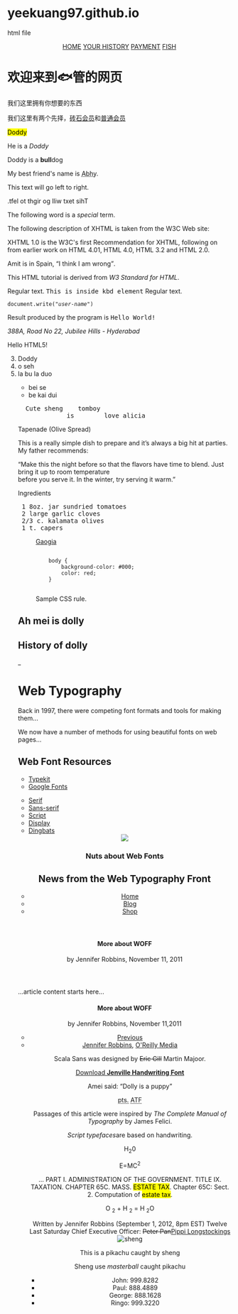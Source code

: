 # yeekuang97.github.io
html file
<html>
<head>
<title> Hello, yee kuang channel here</title>
</head>
<body>
<div id="menu" align="middle" bgcolor="blue">
   <a href="home.htm">HOME</a>
   <a href="yourhistory.htm">YOUR HISTORY</a>
   <a href="paymentmethod.htm">PAYMENT</a> 
   <a href="https://www.google.com/url?sa=i&url=https%3A%2F%2Fcn.nytimes.com%2Fasia-pacific%2F20180329%2Fsingapore-fish-plastic-surgery%2F&psig=AOvVaw24WXsMMCWuiB-G0sNddIYi&ust=1581159679865000&source=images&cd=vfe&ved=0CAIQjRxqFwoTCPiV3fqkv-cCFQAAAAAdAAAAABAD">FISH</a>
</div>

<div id="content" align="left" bgcolor="white">
    <h1>欢迎来到🐟管的网页</h1>
    <p>我们这里拥有你想要的东西</p>
</div>
<p>我们这里有两个先择，<span style="color:green"><a href="https://www.google.com/url?sa=i&url=https%3A%2F%2Fm.xiazaiba.com%2Fjiaocheng%2F22395.html&psig=AOvVaw2Z48xjTUxSQo144XsE-na6&ust=1581163019838000&source=images&cd=vfe&ved=0CAIQjRxqFwoTCMCG57Oxv-cCFQAAAAAdAAAAABAD">砖石会员</a></span>和<span style="color:red"><a href="https://www.google.com/url?sa=i&url=http%3A%2F%2Fwww.nipic.com%2Fshow%2F3%2F83%2F3586165k9ada641a.html&psig=AOvVaw2PXKGMjFLhA3i7BvY8Ia__&ust=1581162879722000&source=images&cd=vfe&ved=0CAIQjRxqFwoTCLCo4fGwv-cCFQAAAAAdAAAAABAD">普通会员</a></span></p>
<p><mark>Doddy</mark></p>
<p>He is a <em>Doddy</em></p>
<p>Doddy is a <strong>bull</strong>dog</p>
<p>My best friend's name is  <abbr title="Abhishek">Abhy</abbr>.</p> 
<p>This text will go left to right.</p> 
<p><bdo dir="rtl">This text will go right to left.</bdo></p> 
<p>The following word is a <dfn>special</dfn> term.</p>
<p>The following description of XHTML is taken from the W3C Web site:</p
<blockquote>XHTML 1.0 is the W3C's first Recommendation for XHTML, following on from earlier work on HTML 4.01, HTML 4.0, HTML 3.2 and HTML 2.0.</blockquote> 
<p>Amit is in Spain, <q>I think I am wrong</q>.</p> 
<p>This HTML tutorial is derived from <cite>W3 Standard for HTML</cite>.</p> 
<p>Regular text. <kbd>This is inside kbd element</kbd> Regular text.</p> 
<p><code>document.write("<var>user-name</var>")</code></p> 
<p>Result produced by the program is <samp>Hello World!</samp></p> 
<address>388A, Road No 22, Jubilee Hills -  Hyderabad</address> 
</body>
</html>
<html> 
<head> 
<meta name="keywords" content="HTML, Meta Tags, Metadata" /> 
<meta name="description" content="Learning about Meta Tags." /> 
<meta name="revised" content="Tutorialspoint, 3/7/2014" /> 
<meta http-equiv="refresh" content="5; url=https://shopee.com.my/product/160104899/5705046599"/>
</head> 
<body> 
<p>Hello HTML5!</p>
<ol start="3">
   <li> Doddy </li>
   <li> o seh </li>
   <li> la bu la duo </li>
<ul> 
   <li> bei se </li>
   <li> be kai dui </li>
   </ul>
<pre>
  Cute sheng    tomboy
             is        love alicia
</pre>
<p>Tapenade (Olive Spread)</p>
<p> This is a really simple dish to prepare and it’s always a big hit at parties. My father recommends:</p>
<p> “Make this the night before so that the flavors have time to blend. Just bring it up to room temperature </br> 
    before you serve it. In the winter, try serving it warm.”</p></pre>
<p> Ingredients </p>
<pre>
 1 8oz. jar sundried tomatoes 
 2 large garlic cloves 
 2/3 c. kalamata olives 
 1 t. capers </pre>
<figure>   
   <a href="https://i.pinimg.com/originals/76/47/9d/76479dd91dc55c2768ddccfc30a4fbf5.png"> Gaogia </a>
</figure>
<figure>
   <pre><code> 
    body {   
        background-color: #000;   
        color: red; 
    } 
    </code></pre>   
<figcaption>         
   Sample CSS rule.   
</figcaption> 
</figure> 
<article>
   <h1> Ah mei is dolly </h1>
   <section>
      <h2> History of dolly </h2>
      <p>_</p></h1>
</article>
 <h1> Web Typography </h1>
 <p> Back in 1997, there were competing font formats and tools for making them...</p>
 <p> We now have a number of methods for using beautiful fonts on web pages...</p>
 <aside>
   <h2>Web Font Resources</h2>
   <ul>
   <li><a href="https://i.pinimg.com/originals/76/47/9d/76479dd91dc55c2768ddccfc30a4fbf5.png">Typekit</a></li>
   <li><a href="https://i.pinimg.com/originals/76/47/9d/76479dd91dc55c2768ddccfc30a4fbf5.png">Google Fonts</a></li>
   </ul>
 </aside>
 <nav>
 <ul>
    <li><a href="https://i.pinimg.com/originals/76/47/9d/76479dd91dc55c2768ddccfc30a4fbf5.png">Serif</a></li>
    <li><a href="https://i.pinimg.com/originals/76/47/9d/76479dd91dc55c2768ddccfc30a4fbf5.png">Sans-serif</a></li>
    <li><a href="https://i.pinimg.com/originals/76/47/9d/76479dd91dc55c2768ddccfc30a4fbf5.png">Script</a></li>
    <li><a href="https://i.pinimg.com/originals/76/47/9d/76479dd91dc55c2768ddccfc30a4fbf5.png">Display</a></li>
    <li><a href="https://i.pinimg.com/originals/76/47/9d/76479dd91dc55c2768ddccfc30a4fbf5.png">Dingbats</a></li>
</ul>
<nav>
<header>
   <img src="/images/logo.png">
   <hgroup>
      <h1>Nuts about Web Fonts</h1>
      <h2>News from the Web Typography Front </h2>
   </hgroup>
   <nav>
      <ul>
        <li><a href="https://i.pinimg.com/originals/76/47/9d/76479dd91dc55c2768ddccfc30a4fbf5.png">Home</a></li>
        <li><a href="https://i.pinimg.com/originals/76/47/9d/76479dd91dc55c2768ddccfc30a4fbf5.png">Blog</a></li>
        <li><a href="https://i.pinimg.com/originals/76/47/9d/76479dd91dc55c2768ddccfc30a4fbf5.png">Shop</a></li>
     </ul>
  </nav>
</header>
<article>
   <header>
      <h1> More about WOFF</h1>
      <p> by Jennifer Robbins, <time datetime="11-11-2011" pubdate>November 11, 2011</time></p>
   </header>
   <p>...article content starts here...</p>
</article>
<article>
   <header>
      <h1>More about WOFF </h1>
      <p>by Jennifer Robbins, <time dateline="11-11-2011" pubdate>November 11,2011</time></p>
      <nav>
      <ul>
         <li><a href="https://i.pinimg.com/originals/76/47/9d/76479dd91dc55c2768ddccfc30a4fbf5.png">Previous </a></li>
         <li><a href="https://i.pinimg.com/originals/76/47/9d/76479dd91dc55c2768ddccfc30a4fbf5.png></a></li>
     </ul>
     </nav>
  </footer>
</article>
<address>
 Contributed by <a href="../authors/robbins/">Jennifer Robbins</a>, <a href="http://www.oreilly.com/">O'Reilly Media</a> 
</address>   
<p>Scala Sans was designed by <s>Eric Gill</s> Martin Majoor.</p>
<p><a href="cute.com">Download <b>Jenville Handwriting Font</b> </a></p>
<p> Amei said: <q>Dolly is a puppy</q></p>
<abbr title="Points">pts.</abbr> <abbr title="American Type Founders">ATF</abbr> 
<p>Passages of this article were inspired by <cite>The Complete Manual of Typography</cite> by James Felici.</p>
<p><dfn>Script typefaces</dfn>are based on handwriting.</p>
<p>H<sub>2</sub>0</p>
<p>E=MC<sup>2</sup></p>
<p> ... PART I. ADMINISTRATION OF THE GOVERNMENT. TITLE IX. TAXATION. CHAPTER 65C. MASS. <mark>ESTATE TAX</mark>. Chapter 65C: Sect. 2. Computation of <mark>estate tax</mark>.</p>
            <p> O <sub>2</sub> + H <sub>2</sub> = H <sub>2</sub>O </p>
Written by Jennifer Robbins (<time datetime="2012-09-01T 20:00-05:00" pubdate>September 1, 2012, 8pm EST</time>)
<data value="12">Twelve</data> <data value="2011-11-12">Last Saturday</data>
Chief Executive Officer: <del title="retired">Peter Pan</del><ins>Pippi Longstockings</ins>
<div class="listing">
    <img src="pikachu.png" alt="sheng">
            <p> This is a pikachu caught by sheng </p>
            <p> Sheng use <em>masterball</em> caught pikachu </p>
</div>
<ul>  <li>John: <span class="tel">999.8282</span></li>  <li>Paul: <span class="tel">888.4889</span></li>  <li>George: <span class="tel">888.1628</span></li>  <li>Ringo: <span class="tel">999.3220</span></li> </ul> 




            
  
 
   

</body> 
</html> 

